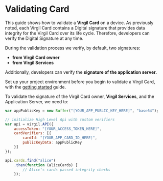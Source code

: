 # Validating Card

This guide shows how to validate a **Virgil Card** on a device. As previously noted, each Virgil Card contains a Digital signature that provides data integrity for the Virgil Card over its life cycle. Therefore, developers can verify the Digital Signature at any time.

During the validation process we verify, by default, two signatures:
- **from Virgil Card owner**
- **from Virgil Services**

Additionally, developers can verify the **signature of the application server**.

Set up your project environment before you begin to validate a Virgil Card, with the [getting started](/docs/guides/configuration/client.md) guide.

To validate the signature of the Virgil Card owner, **Virgil Services**, and the Application Server, we need to:

```javascript
var appPublicKey = new Buffer("[YOUR_APP_PUBLIC_KEY_HERE]", "base64");

// initialize High Level Api with custom verifiers
var api = virgil.API({
    accessToken: "[YOUR_ACCESS_TOKEN_HERE]",
    cardVerifiers: [{
        cardId: "[YOUR_APP_CARD_ID_HERE]",
        publicKeyData: appPublicKey
    }]
});

api.cards.find("alice")
    .then(function (aliceCards) {
        // Alice's cards passed integrity checks
    });
```
